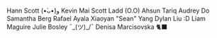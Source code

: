 Hann Scott (•̀ᴗ•́)و
Kevin Mai
Scott Ladd (O.O)
Ahsun Tariq
Audrey Do
Samantha Berg
Rafael Ayala
Xiaoyan "Sean" Yang
Dylan Liu :D
Liam Maguire
Julie Bosley ¯\_(ツ)_/¯
Denisa Marcisovska 🐈‍⬛
